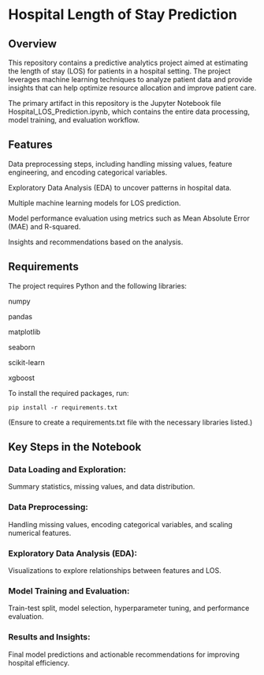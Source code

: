 # Hospital Length of Stay Prediction
 
## Overview

This repository contains a predictive analytics project aimed at estimating the length of stay (LOS) for patients in a hospital setting. The project leverages machine learning techniques to analyze patient data and provide insights that can help optimize resource allocation and improve patient care.

The primary artifact in this repository is the Jupyter Notebook file Hospital_LOS_Prediction.ipynb, which contains the entire data processing, model training, and evaluation workflow.

## Features

Data preprocessing steps, including handling missing values, feature engineering, and encoding categorical variables.

Exploratory Data Analysis (EDA) to uncover patterns in hospital data.

Multiple machine learning models for LOS prediction.

Model performance evaluation using metrics such as Mean Absolute Error (MAE) and R-squared.

Insights and recommendations based on the analysis.

## Requirements

The project requires Python and the following libraries:

numpy

pandas

matplotlib

seaborn

scikit-learn

xgboost 

To install the required packages, run:

```
pip install -r requirements.txt
```

(Ensure to create a requirements.txt file with the necessary libraries listed.)


## Key Steps in the Notebook

### Data Loading and Exploration:

Summary statistics, missing values, and data distribution.

### Data Preprocessing:

Handling missing values, encoding categorical variables, and scaling numerical features.

### Exploratory Data Analysis (EDA):

Visualizations to explore relationships between features and LOS.

### Model Training and Evaluation:

Train-test split, model selection, hyperparameter tuning, and performance evaluation.

### Results and Insights:

Final model predictions and actionable recommendations for improving hospital efficiency.
